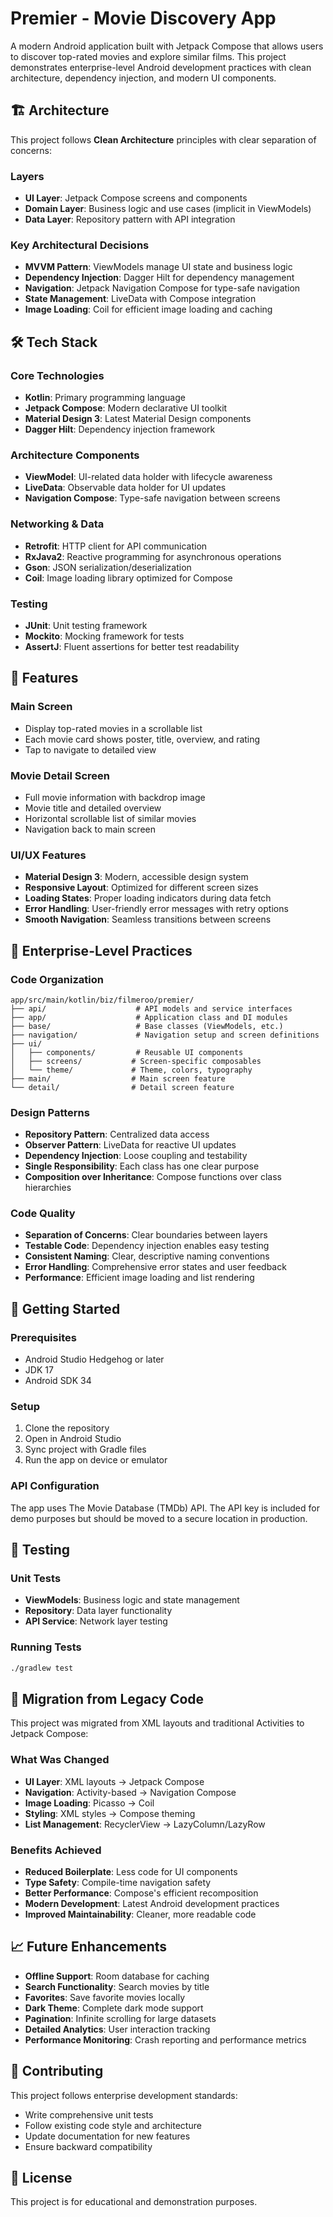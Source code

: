 # Premier - Movie Discovery App

A modern Android application built with Jetpack Compose that allows users to discover top-rated movies and explore similar films. This project demonstrates enterprise-level Android development practices with clean architecture, dependency injection, and modern UI components.

## 🏗️ Architecture

This project follows **Clean Architecture** principles with clear separation of concerns:

### Layers
- **UI Layer**: Jetpack Compose screens and components
- **Domain Layer**: Business logic and use cases (implicit in ViewModels)
- **Data Layer**: Repository pattern with API integration

### Key Architectural Decisions
- **MVVM Pattern**: ViewModels manage UI state and business logic
- **Dependency Injection**: Dagger Hilt for dependency management
- **Navigation**: Jetpack Navigation Compose for type-safe navigation
- **State Management**: LiveData with Compose integration
- **Image Loading**: Coil for efficient image loading and caching

## 🛠️ Tech Stack

### Core Technologies
- **Kotlin**: Primary programming language
- **Jetpack Compose**: Modern declarative UI toolkit
- **Material Design 3**: Latest Material Design components
- **Dagger Hilt**: Dependency injection framework

### Architecture Components
- **ViewModel**: UI-related data holder with lifecycle awareness
- **LiveData**: Observable data holder for UI updates
- **Navigation Compose**: Type-safe navigation between screens

### Networking & Data
- **Retrofit**: HTTP client for API communication
- **RxJava2**: Reactive programming for asynchronous operations
- **Gson**: JSON serialization/deserialization
- **Coil**: Image loading library optimized for Compose

### Testing
- **JUnit**: Unit testing framework
- **Mockito**: Mocking framework for tests
- **AssertJ**: Fluent assertions for better test readability

## 📱 Features

### Main Screen
- Display top-rated movies in a scrollable list
- Each movie card shows poster, title, overview, and rating
- Tap to navigate to detailed view

### Movie Detail Screen
- Full movie information with backdrop image
- Movie title and detailed overview
- Horizontal scrollable list of similar movies
- Navigation back to main screen

### UI/UX Features
- **Material Design 3**: Modern, accessible design system
- **Responsive Layout**: Optimized for different screen sizes
- **Loading States**: Proper loading indicators during data fetch
- **Error Handling**: User-friendly error messages with retry options
- **Smooth Navigation**: Seamless transitions between screens

## 🏢 Enterprise-Level Practices

### Code Organization
```
app/src/main/kotlin/biz/filmeroo/premier/
├── api/                    # API models and service interfaces
├── app/                    # Application class and DI modules
├── base/                   # Base classes (ViewModels, etc.)
├── navigation/             # Navigation setup and screen definitions
├── ui/
│   ├── components/         # Reusable UI components
│   ├── screens/           # Screen-specific composables
│   └── theme/             # Theme, colors, typography
├── main/                  # Main screen feature
└── detail/                # Detail screen feature
```

### Design Patterns
- **Repository Pattern**: Centralized data access
- **Observer Pattern**: LiveData for reactive UI updates
- **Dependency Injection**: Loose coupling and testability
- **Single Responsibility**: Each class has one clear purpose
- **Composition over Inheritance**: Compose functions over class hierarchies

### Code Quality
- **Separation of Concerns**: Clear boundaries between layers
- **Testable Code**: Dependency injection enables easy testing
- **Consistent Naming**: Clear, descriptive naming conventions
- **Error Handling**: Comprehensive error states and user feedback
- **Performance**: Efficient image loading and list rendering

## 🚀 Getting Started

### Prerequisites
- Android Studio Hedgehog or later
- JDK 17
- Android SDK 34

### Setup
1. Clone the repository
2. Open in Android Studio
3. Sync project with Gradle files
4. Run the app on device or emulator

### API Configuration
The app uses The Movie Database (TMDb) API. The API key is included for demo purposes but should be moved to a secure location in production.

## 🧪 Testing

### Unit Tests
- **ViewModels**: Business logic and state management
- **Repository**: Data layer functionality
- **API Service**: Network layer testing

### Running Tests
```bash
./gradlew test
```

## 🔄 Migration from Legacy Code

This project was migrated from XML layouts and traditional Activities to Jetpack Compose:

### What Was Changed
- **UI Layer**: XML layouts → Jetpack Compose
- **Navigation**: Activity-based → Navigation Compose
- **Image Loading**: Picasso → Coil
- **Styling**: XML styles → Compose theming
- **List Management**: RecyclerView → LazyColumn/LazyRow

### Benefits Achieved
- **Reduced Boilerplate**: Less code for UI components
- **Type Safety**: Compile-time navigation safety
- **Better Performance**: Compose's efficient recomposition
- **Modern Development**: Latest Android development practices
- **Improved Maintainability**: Cleaner, more readable code

## 📈 Future Enhancements

- **Offline Support**: Room database for caching
- **Search Functionality**: Search movies by title
- **Favorites**: Save favorite movies locally
- **Dark Theme**: Complete dark mode support
- **Pagination**: Infinite scrolling for large datasets
- **Detailed Analytics**: User interaction tracking
- **Performance Monitoring**: Crash reporting and performance metrics

## 🤝 Contributing

This project follows enterprise development standards:
- Write comprehensive unit tests
- Follow existing code style and architecture
- Update documentation for new features
- Ensure backward compatibility

## 📄 License

This project is for educational and demonstration purposes.